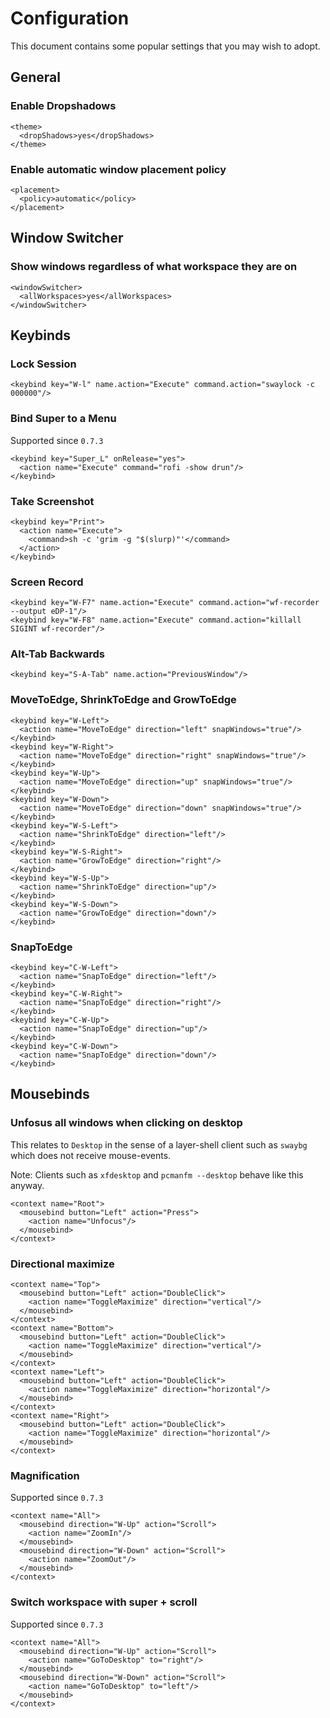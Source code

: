 # Configuration

This document contains some popular settings that you may wish to adopt.

## General

### Enable Dropshadows

```
<theme>
  <dropShadows>yes</dropShadows>
</theme>
```

### Enable automatic window placement policy

```
<placement>
  <policy>automatic</policy>
</placement>
```

## Window Switcher

### Show windows regardless of what workspace they are on

```
<windowSwitcher>
  <allWorkspaces>yes</allWorkspaces>
</windowSwitcher>
```

## Keybinds

### Lock Session

```
<keybind key="W-l" name.action="Execute" command.action="swaylock -c 000000"/>
```

### Bind Super to a Menu

Supported since `0.7.3`

```
<keybind key="Super_L" onRelease="yes">
  <action name="Execute" command="rofi -show drun"/>
</keybind>
```

### Take Screenshot

```
<keybind key="Print">
  <action name="Execute">
    <command>sh -c 'grim -g "$(slurp)"'</command>
  </action>
</keybind>
```

### Screen Record

```
<keybind key="W-F7" name.action="Execute" command.action="wf-recorder --output eDP-1"/>
<keybind key="W-F8" name.action="Execute" command.action="killall SIGINT wf-recorder"/>
```

### Alt-Tab Backwards

```
<keybind key="S-A-Tab" name.action="PreviousWindow"/>
```

### MoveToEdge, ShrinkToEdge and GrowToEdge

```
<keybind key="W-Left">
  <action name="MoveToEdge" direction="left" snapWindows="true"/>
</keybind>
<keybind key="W-Right">
  <action name="MoveToEdge" direction="right" snapWindows="true"/>
</keybind>
<keybind key="W-Up">
  <action name="MoveToEdge" direction="up" snapWindows="true"/>
</keybind>
<keybind key="W-Down">
  <action name="MoveToEdge" direction="down" snapWindows="true"/>
</keybind>
<keybind key="W-S-Left">
  <action name="ShrinkToEdge" direction="left"/>
</keybind>
<keybind key="W-S-Right">
  <action name="GrowToEdge" direction="right"/>
</keybind>
<keybind key="W-S-Up">
  <action name="ShrinkToEdge" direction="up"/>
</keybind>
<keybind key="W-S-Down">
  <action name="GrowToEdge" direction="down"/>
</keybind>
```

### SnapToEdge

```
<keybind key="C-W-Left">
  <action name="SnapToEdge" direction="left"/>
</keybind>
<keybind key="C-W-Right">
  <action name="SnapToEdge" direction="right"/>
</keybind>
<keybind key="C-W-Up">
  <action name="SnapToEdge" direction="up"/>
</keybind>
<keybind key="C-W-Down">
  <action name="SnapToEdge" direction="down"/>
</keybind>
```

## Mousebinds

### Unfosus all windows when clicking on desktop

This relates to `Desktop` in the sense of a layer-shell client such as `swaybg`
which does not receive mouse-events.

Note: Clients such as `xfdesktop` and `pcmanfm --desktop` behave like this
anyway.

```
<context name="Root">
  <mousebind button="Left" action="Press">
    <action name="Unfocus"/>
  </mousebind>
</context>
```

### Directional maximize

```
<context name="Top">
  <mousebind button="Left" action="DoubleClick">
    <action name="ToggleMaximize" direction="vertical"/>
  </mousebind>
</context>
<context name="Bottom">
  <mousebind button="Left" action="DoubleClick">
    <action name="ToggleMaximize" direction="vertical"/>
  </mousebind>
</context>
<context name="Left">
  <mousebind button="Left" action="DoubleClick">
    <action name="ToggleMaximize" direction="horizontal"/>
  </mousebind>
</context>
<context name="Right">
  <mousebind button="Left" action="DoubleClick">
    <action name="ToggleMaximize" direction="horizontal"/>
  </mousebind>
</context>
```

### Magnification

Supported since `0.7.3`

```
<context name="All">
  <mousebind direction="W-Up" action="Scroll">
    <action name="ZoomIn"/>
  </mousebind>
  <mousebind direction="W-Down" action="Scroll">
    <action name="ZoomOut"/>
  </mousebind>
</context>
```

### Switch workspace with super + scroll

Supported since `0.7.3`

```
<context name="All">
  <mousebind direction="W-Up" action="Scroll">
    <action name="GoToDesktop" to="right"/>
  </mousebind>
  <mousebind direction="W-Down" action="Scroll">
    <action name="GoToDesktop" to="left"/>
  </mousebind>
</context>
```

